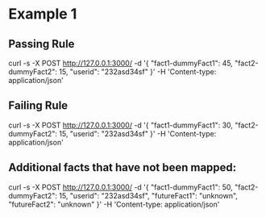 # Example 1 

## Passing Rule 
curl -s -X POST http://127.0.0.1:3000/ -d '{ "fact1-dummyFact1": 45, "fact2-dummyFact2": 15, "userid": "232asd34sf" }' -H 'Content-type: application/json'

## Failing Rule
curl -s -X POST http://127.0.0.1:3000/ -d '{ "fact1-dummyFact1": 30, "fact2-dummyFact2": 15, "userid": "232asd34sf" }' -H 'Content-type: application/json'

## Additional facts that have not been mapped: 
curl -s -X POST http://127.0.0.1:3000/ -d '{ "fact1-dummyFact1": 50, "fact2-dummyFact2": 15, "userid": "232asd34sf", "futureFact1": "unknown", "futureFact2": "unknown" }' -H 'Content-type: application/json'